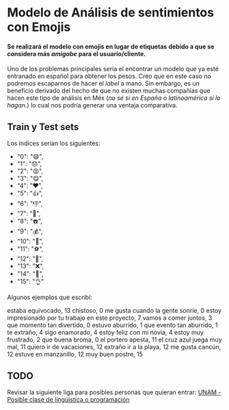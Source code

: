 # Modelo de Análisis de sentimientos con Emojis

#### Se realizará el modelo con emojis en lugar de etiquetas debido a que se considera más *amigabe* para el usuario/cliente.

Uno de los problemas principales sería el encontrar un modelo que ya esté entranado en español para obtener los pesos. Creo que en este caso no podremos escaparnos de hacer el *label* a mano. Sin embargo, es un beneficio derivado del hecho de que no existen muchas compañías que hacen este tipo de análisis en Méx (*no sé si en España o latinoamérica si lo hagan.*) lo cual nos podría generar una ventaja comparativa. 


## Train y Test sets
Los índices serían los siguientes:

- "0": ":smile:",
- "1": ":disappointed:",
- "2": ":rage:",
- "3": ":yum:",
- "4": ":heart:",
- "5": ":thumbsup:",
- "6": ":thumbsdown:",
- "7": ":clap:",
- "8": ":telephone:",
- "9": ":moneybag:",
- "10": ":smoking:",
- "11": ":soccer:",
- "12": ":bikini:",
- "13": ":x:",
- "14": ":raised_hands:",
- "15": ":ok_hand:"

Algunos ejemplos que escribí:


estaba equivocado, 13
chistoso, 0
me gusta cuando la gente sonríe, 0
estoy impresionado por tu trabajo en este proyecto, 7
vamos a comer juntos, 3
que momento tan divertido, 0
estuvo aburrido, 1
que evento tan aburrido, 1
te extraño, 4
sigo enamorado, 4
estoy feliz con mi novia, 4
estoy muy frustrado, 2
que buena broma, 0
el portero apesta, 11
el cruz azul juega muy mal, 11
quiero ir de vacaciones, 12
extraño ir a la playa, 12
me gusta cancún, 12
estuve en manzanillo, 12
muy buen postre, 15

## TODO

Revisar la siguiente liga para posibles personas que quieran entrar:
[UNAM - Posible clase de lingüística o programación](http://www.corpus.unam.mx/cursopln/plnPython/clase10.pdf)
